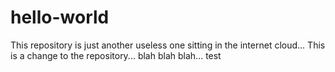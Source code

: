 # hello-world
This repository is just another useless one sitting in the internet cloud...
This is a change to the repository... blah blah blah...
test
